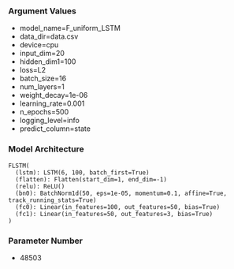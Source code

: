 ### Argument Values
- model_name=F_uniform_LSTM
- data_dir=data.csv
- device=cpu
- input_dim=20
- hidden_dim1=100
- loss=L2
- batch_size=16
- num_layers=1
- weight_decay=1e-06
- learning_rate=0.001
- n_epochs=500
- logging_level=info
- predict_column=state

### Model Architecture
```
FLSTM(
  (lstm): LSTM(6, 100, batch_first=True)
  (flatten): Flatten(start_dim=1, end_dim=-1)
  (relu): ReLU()
  (bn0): BatchNorm1d(50, eps=1e-05, momentum=0.1, affine=True, track_running_stats=True)
  (fc0): Linear(in_features=100, out_features=50, bias=True)
  (fc1): Linear(in_features=50, out_features=3, bias=True)
)
```

### Parameter Number
- 48503
